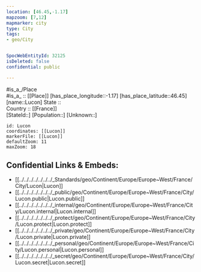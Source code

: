 ```yaml
---
location: [46.45,-1.17] 
mapzoom: [7,12] 
mapmarker: city 
type: City
tags:
- geo/City


SpocWebEntityId: 32125
isDeleted: false
confidential: public

---
```

#is_a_/Place  
#is_a_ :: [[Place]] 
[has_place_longitude::-1.17] 
[has_place_latitude::46.45] 
[name::Lucon] 
State ::  
Country :: [[France]]  
[StateId::] 
[Population::] 
[Unknown::] 


```leaflet
id: Lucon
coordinates: [[Lucon]] 
markerFile: [[Lucon]] 
defaultZoom: 11 
maxZoom: 18
```


## Confidential Links & Embeds: 
- [[../../../../../../../_Standards/geo/Continent/Europe/Europe~West/France/City/Lucon|Lucon]] 
- [[../../../../../../../_public/geo/Continent/Europe/Europe~West/France/City/Lucon.public|Lucon.public]] 
- [[../../../../../../../_internal/geo/Continent/Europe/Europe~West/France/City/Lucon.internal|Lucon.internal]] 
- [[../../../../../../../_protect/geo/Continent/Europe/Europe~West/France/City/Lucon.protect|Lucon.protect]] 
- [[../../../../../../../_private/geo/Continent/Europe/Europe~West/France/City/Lucon.private|Lucon.private]] 
- [[../../../../../../../_personal/geo/Continent/Europe/Europe~West/France/City/Lucon.personal|Lucon.personal]] 
- [[../../../../../../../_secret/geo/Continent/Europe/Europe~West/France/City/Lucon.secret|Lucon.secret]] 
